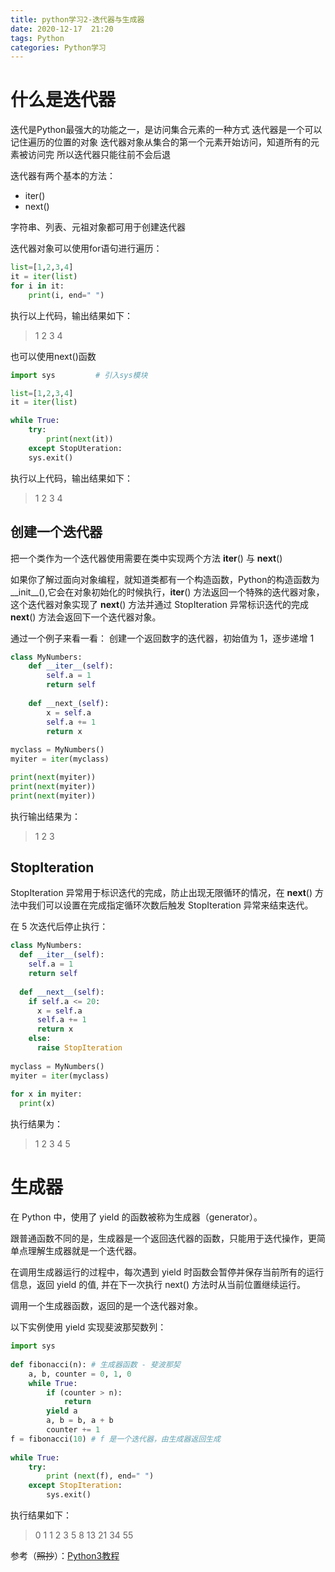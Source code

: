 ```yaml
---
title: python学习2-迭代器与生成器
date: 2020-12-17  21:20
tags: Python
categories: Python学习
---
```

# 什么是迭代器
迭代是Python最强大的功能之一，是访问集合元素的一种方式
迭代器是一个可以记住遍历的位置的对象
迭代器对象从集合的第一个元素开始访问，知道所有的元素被访问完
所以迭代器只能往前不会后退
<!-- more -->

迭代器有两个基本的方法：
- iter()
- next()

字符串、列表、元祖对象都可用于创建迭代器

迭代器对象可以使用for语句进行遍历：

```python
list=[1,2,3,4]
it = iter(list)
for i in it:
    print(i, end=" ")
```
执行以上代码，输出结果如下：
> 1 2 3 4

也可以使用next()函数

```python
import sys         # 引入sys模块

list=[1,2,3,4]
it = iter(list)

while True:
    try:
        print(next(it))
    except StopUteration:
    sys.exit()
```
执行以上代码，输出结果如下：
> 1
> 2
> 3
> 4

## 创建一个迭代器
把一个类作为一个迭代器使用需要在类中实现两个方法 __iter__() 与 __next__() 

如果你了解过面向对象编程，就知道类都有一个构造函数，Python的构造函数为__init__(),它会在对象初始化的时候执行，__iter__() 方法返回一个特殊的迭代器对象， 这个迭代器对象实现了 __next__() 方法并通过 StopIteration 异常标识迭代的完成
__next__() 方法会返回下一个迭代器对象。

通过一个例子来看一看：
创建一个返回数字的迭代器，初始值为 1，逐步递增 1

```python
class MyNumbers:
    def __iter__(self):
        self.a = 1
        return self
    
    def __next_(self):
        x = self.a
        self.a += 1
        return x
    
myclass = MyNumbers()
myiter = iter(myclass)

print(next(myiter))
print(next(myiter))
print(next(myiter))
```
执行输出结果为：
> 1
> 2
> 3

## StopIteration
StopIteration 异常用于标识迭代的完成，防止出现无限循环的情况，在 __next__() 方法中我们可以设置在完成指定循环次数后触发 StopIteration 异常来结束迭代。

在 5 次迭代后停止执行：

```python
class MyNumbers:
  def __iter__(self):
    self.a = 1
    return self
 
  def __next__(self):
    if self.a <= 20:
      x = self.a
      self.a += 1
      return x
    else:
      raise StopIteration
 
myclass = MyNumbers()
myiter = iter(myclass)
 
for x in myiter:
  print(x)
```
执行结果为：
> 1
> 2
> 3
> 4
> 5

# 生成器
在 Python 中，使用了 yield 的函数被称为生成器（generator）。

跟普通函数不同的是，生成器是一个返回迭代器的函数，只能用于迭代操作，更简单点理解生成器就是一个迭代器。

在调用生成器运行的过程中，每次遇到 yield 时函数会暂停并保存当前所有的运行信息，返回 yield 的值, 并在下一次执行 next() 方法时从当前位置继续运行。

调用一个生成器函数，返回的是一个迭代器对象。

以下实例使用 yield 实现斐波那契数列：

```python
import sys
 
def fibonacci(n): # 生成器函数 - 斐波那契
    a, b, counter = 0, 1, 0
    while True:
        if (counter > n): 
            return
        yield a
        a, b = b, a + b
        counter += 1
f = fibonacci(10) # f 是一个迭代器，由生成器返回生成
 
while True:
    try:
        print (next(f), end=" ")
    except StopIteration:
        sys.exit()
```

执行结果如下：
> 0 1 1 2 3 5 8 13 21 34 55


参考（~~照抄~~）：[Python3教程](https://www.runoob.com/python3/python3-tutorial.html)
